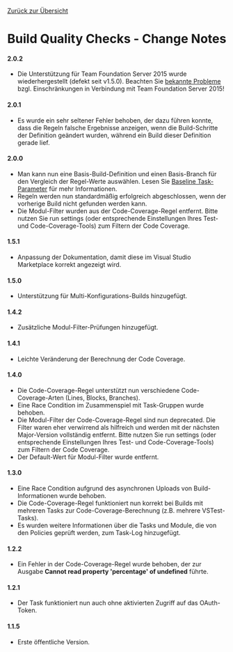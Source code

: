 [Zurück zur Übersicht](./overview.md)

# Build Quality Checks - Change Notes

#### 2.0.2
- Die Unterstützung für Team Foundation Server 2015 wurde wiederhergestellt (defekt seit v1.5.0). Beachten Sie [bekannte Probleme](./overview.md#bekannte-probleme)
  bzgl. Einschränkungen in Verbindung mit Team Foundation Server 2015!

#### 2.0.1
- Es wurde ein sehr seltener Fehler behoben, der dazu führen konnte, dass die Regeln falsche Ergebnisse anzeigen, wenn die
  Build-Schritte der Definition geändert wurden, während ein Build dieser Definition gerade lief.

#### 2.0.0
- Man kann nun eine Basis-Build-Definition und einen Basis-Branch für den Vergleich der Regel-Werte auswählen. Lesen Sie
  [Baseline Task-Parameter](https://github.com/almtcger/VstsExtensions/blob/master/BuildQualityChecks/de-DE/overview.md#baseline)
  für mehr Informationen.
- Regeln werden nun standardmäßig erfolgreich abgeschlossen, wenn der vorherige Build nicht gefunden werden kann.
- Die Modul-Filter wurden aus der Code-Coverage-Regel entfernt. Bitte nutzen Sie run settings (oder entsprechende Einstellungen
  Ihres Test- und Code-Coverage-Tools) zum Filtern der Code Coverage.

#### 1.5.1
- Anpassung der Dokumentation, damit diese im Visual Studio Marketplace korrekt angezeigt wird.

#### 1.5.0
- Unterstützung für Multi-Konfigurations-Builds hinzugefügt.

#### 1.4.2
- Zusätzliche Modul-Filter-Prüfungen hinzugefügt.

#### 1.4.1
- Leichte Veränderung der Berechnung der Code Coverage.

#### 1.4.0
- Die Code-Coverage-Regel unterstützt nun verschiedene Code-Coverage-Arten (Lines, Blocks, Branches).
- Eine Race Condition im Zusammenspiel mit Task-Gruppen wurde behoben.
- Die Modul-Filter der Code-Coverage-Regel sind nun deprecated. Die Filter waren eher verwirrend als hilfreich und werden mit
  der nächsten Major-Version vollständig entfernt. Bitte nutzen Sie run settings (oder entsprechende Einstellungen Ihres Test-
  und Code-Coverage-Tools) zum Filtern der Code Coverage.
- Der Default-Wert für Modul-Filter wurde entfernt.

#### 1.3.0
- Eine Race Condition aufgrund des asynchronen Uploads von Build-Informationen wurde behoben.
- Die Code-Coverage-Regel funktioniert nun korrekt bei Builds mit mehreren Tasks zur Code-Coverage-Berechnung (z.B. mehrere VSTest-Tasks).
- Es wurden weitere Informationen über die Tasks und Module, die von den Policies geprüft werden, zum Task-Log hinzugefügt.

#### 1.2.2
- Ein Fehler in der Code-Coverage-Regel wurde behoben, der zur Ausgabe **Cannot read property 'percentage' of undefined** führte.

#### 1.2.1
- Der Task funktioniert nun auch ohne aktivierten Zugriff auf das OAuth-Token.

#### 1.1.5
- Erste öffentliche Version.